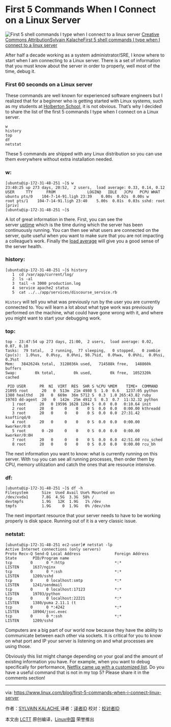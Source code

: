 First 5 Commands When I Connect on a Linux Server
============================================================

 ![First 5 shell commands I type when I connect to a linux server](https://www.linux.com/sites/lcom/files/styles/rendered_file/public/first-5-commands_0.jpg?itok=sITDZBzw "First 5 shell commands I type when I connect to a linux server") 
[Creative Commons Attribution][1][Sylvain Kalache][2][First 5 shell commands I type when I connect to a linux server][3]

After half a decade working as a system administrator/SRE, I know where to start when I am connecting to a Linux server. There is a set of information that you must know about the server in order to properly, well most of the time, debug it.

### First 60 seconds on a Linux server

These commands are well known for experienced software engineers but I realized that for a beginner who is getting started with Linux systems, such as my students at [Holberton School][5], it is not obvious. That’s why I decided to share the list of the first 5 commands I type when I connect on a Linux server.

```
w
history
top
df
netstat
```

These 5 commands are shipped with any Linux distribution so you can use them everywhere without extra installation needed.

### w:

```
[ubuntu@ip-172-31-48-251 ~]$ w
23:40:25 up 273 days, 20:52,  2 users,  load average: 0.33, 0.14, 0.12
USER     TTY      FROM              LOGIN@   IDLE   JCPU   PCPU WHAT
ubuntu pts/0    104-7-14-91.ligh 23:39    0.00s  0.02s  0.00s w
root pts/1    104-7-14-91.ligh 23:40    5.00s  0.01s  0.03s sshd: root [priv]
[ubuntu@ip-172-31-48-251 ~]$ 
```

A lot of great information in there. First, you can see the server [uptime][6] which is the time during which the server has been continuously running. You can then see what users are connected on the server, quite useful when you want to make sure that you are not impacting a colleague’s work. Finally the [load average][7] will give you a good sense of the server health.

### history:

```
[ubuntu@ip-172-31-48-251 ~]$ history
   1  cd /var/app/current/log/
   2  ls -al
   3  tail -n 3000 production.log 
   4  service apache2 status
   5  cat ../../app/services/discourse_service.rb 
```

`History` will tell you what was previously run by the user you are currently connected to. You will learn a lot about what type work was previously performed on the machine, what could have gone wrong with it, and where you might want to start your debugging work.

### top:

```
top - 23:47:54 up 273 days, 21:00,  2 users,  load average: 0.02, 0.07, 0.10
Tasks:  79 total,   2 running,  77 sleeping,   0 stopped,   0 zombie
Cpu(s):  1.0%us,  0.0%sy,  0.0%ni, 98.7%id,  0.0%wa,  0.0%hi,  0.0%si,  0.3%st
Mem:   3842624k total,  3128036k used,   714588k free,   148860k buffers
Swap:        0k total,        0k used,        0k free,  1052320k cached

 PID USER      PR  NI  VIRT  RES  SHR S %CPU %MEM    TIME+  COMMAND                                                                                                                                                                                                                      
21095 root      20   0  513m  21m 4980 S  1.0  0.6   1237:05 python                                                                                                                                                                                                                        
1380 healthd   20   0  669m  36m 5712 S  0.3  1.0 265:43.82 ruby                                                                                                                                                                                                                          
19703 dd-agent  20   0  142m  25m 4912 S  0.3  0.7  11:32.32 python                                                                                                                                                                                                                        
   1 root      20   0 19596 1628 1284 S  0.0  0.0   0:10.64 init                                                                                                                                                                                                                          
   2 root      20   0     0    0    0 S  0.0  0.0   0:00.00 kthreadd                                                                                                                                                                                                                      
   3 root      20   0     0    0    0 S  0.0  0.0  27:31.42 ksoftirqd/0                                                                                                                                                                                                                   
   4 root      20   0     0    0    0 S  0.0  0.0   0:00.00 kworker/0:0                                                                                                                                                                                                                   
   5 root       0 -20     0    0    0 S  0.0  0.0   0:00.00 kworker/0:0H                                                                                                                                                                                                                  
   7 root      20   0     0    0    0 S  0.0  0.0  42:51.60 rcu_sched                                                                                                                                                                                                                     
   8 root      20   0     0    0    0 S  0.0  0.0   0:00.00 rcu_bh
```

The next information you want to know: what is currently running on this server. With `top` you can see all running processes, then order them by CPU, memory utilization and catch the ones that are resource intensive.

### df:

```
[ubuntu@ip-172-31-48-251 ~]$ df -h
Filesystem      Size  Used Avail Use% Mounted on
/dev/xvda1      7.8G  4.5G  3.3G  58% /
devtmpfs        1.9G   12K  1.9G   1% /dev
tmpfs           1.9G     0  1.9G   0% /dev/shm
```

The next important resource that your server needs to have to be working properly is disk space. Running out of it is a very classic issue.

### netstat:

```
[ubuntu@ip-172-31-48-251 ec2-user]# netstat -lp
Active Internet connections (only servers)
Proto Recv-Q Send-Q Local Address               Foreign Address             State       PID/Program name   
tcp        0      0 *:http                      *:*                         LISTEN      1637/nginx          
tcp        0      0 *:ssh                       *:*                         LISTEN      1209/sshd           
tcp        0      0 localhost:smtp              *:*                         LISTEN      1241/sendmail       
tcp        0      0 localhost:17123             *:*                         LISTEN      19703/python        
tcp        0      0 localhost:22221             *:*                         LISTEN      1380/puma 2.11.1 (t 
tcp        0      0 *:4242                      *:*                         LISTEN      18904/jsvc.exec     
tcp        0      0 *:ssh                       *:*                         LISTEN      1209/sshd           
```

Computers are a big part of our world now because they have the ability to communicate between each other via sockets. It is critical for you to know on what port and IP your server is listening on and what processes are using those.

Obviously this list might change depending on your goal and the amount of existing information you have. For example, when you want to debug specifically for performance, [Netflix came up with a customized list][8]. Do you have a useful command that is not in my top 5? Please share it in the comments section!

--------------------------------------------------------------------------------

via: https://www.linux.com/blog/first-5-commands-when-i-connect-linux-server

作者：[SYLVAIN KALACHE ][a]
译者：[译者ID](https://github.com/译者ID)
校对：[校对者ID](https://github.com/校对者ID)

本文由 [LCTT](https://github.com/LCTT/TranslateProject) 原创编译，[Linux中国](https://linux.cn/) 荣誉推出

[a]:https://www.linux.com/users/sylvainkalache
[1]:https://www.linux.com/licenses/category/creative-commons-attribution
[2]:https://twitter.com/sylvainkalache
[3]:https://www.flickr.com/photos/sylvainkalache/29587668230/in/dateposted/
[4]:https://www.linux.com/files/images/first-5-commandsjpg-0
[5]:https://www.holbertonschool.com/
[6]:http://whatis.techtarget.com/definition/uptime-and-downtime
[7]:http://blog.scoutapp.com/articles/2009/07/31/understanding-load-averages
[8]:http://techblog.netflix.com/2015/11/linux-performance-analysis-in-60s.html
